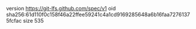 version https://git-lfs.github.com/spec/v1
oid sha256:61d110f0c158f46a22ffee59241c4a1cd9169285648a6b16faa72761375fcfac
size 535

